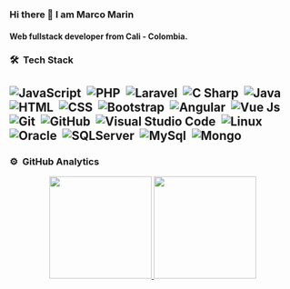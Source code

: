 ### Hi there 👋 I am Marco Marin

#### Web fullstack developer from Cali - Colombia.

### 🛠 &nbsp;Tech Stack

![JavaScript](https://img.shields.io/badge/-JavaScript-05122A?style=flat&logo=javascript)&nbsp;
![PHP](https://img.shields.io/badge/-PHP-05122A?style=flat&logo=php)&nbsp;
![Laravel](https://img.shields.io/badge/-Laravel-05122A?style=flat&logo=laravel)&nbsp;
![C Sharp](https://img.shields.io/badge/-CSharp-05122A?style=flat&logo=csharp)&nbsp;
![Java](https://img.shields.io/badge/-Java-05122A?style=flat&logo=java&logoColor=FFA518)\
![HTML](https://img.shields.io/badge/-HTML-05122A?style=flat&logo=HTML5)&nbsp;
![CSS](https://img.shields.io/badge/-CSS-05122A?style=flat&logo=CSS3&logoColor=1572B6)&nbsp;
![Bootstrap](https://img.shields.io/badge/-Bootstrap-05122A?style=flat&logo=bootstrap&logoColor=563D7C)&nbsp;
![Angular](https://img.shields.io/badge/-Angular-05122A?style=flat&logo=angular)&nbsp;
![Vue Js](https://img.shields.io/badge/-Vue-05122A?style=flat&logo=vuedotjs)\
![Git](https://img.shields.io/badge/-Git-05122A?style=flat&logo=git)&nbsp;
![GitHub](https://img.shields.io/badge/-GitHub-05122A?style=flat&logo=github)&nbsp;
![Visual Studio Code](https://img.shields.io/badge/-Visual%20Studio%20Code-05122A?style=flat&logo=visual-studio-code&logoColor=007ACC)&nbsp;
![Linux](https://img.shields.io/badge/-Linux-05122A?style=flat&logo=linux)\
![Oracle](https://img.shields.io/badge/-Oracle-05122A?style=flat&logo=oracle)&nbsp;
![SQLServer](https://img.shields.io/badge/-SQLServer-05122A?style=flat&logo=microsoftsqlserver)&nbsp;
![MySql](https://img.shields.io/badge/-MySql-05122A?style=flat&logo=mysql)&nbsp;
![Mongo](https://img.shields.io/badge/-MongoDB-05122A?style=flat&logo=mongodb)&nbsp;
----------------------------------------------------------------------------------------------------------------------------------------------

### ⚙️ &nbsp;GitHub Analytics

<p align="center">
<a href="https://github.com/MarckoM236">
  <img height="180em" src="https://github-readme-stats-eight-theta.vercel.app/api?username=MarckoM236&show_icons=true&theme=algolia&include_all_commits=true&count_private=true"/>
  <img height="180em" src="https://github-readme-stats-eight-theta.vercel.app/api/top-langs/?username=MarckoM236&layout=compact&langs_count=8&theme=algolia"/>
</a>
</p>


<!--
**MarckoM236/MarckoM236** is a ✨ _special_ ✨ repository because its `README.md` (this file) appears on your GitHub profile.

Here are some ideas to get you started:

- 🔭 I’m currently working on ...
- 🌱 I’m currently learning ...
- 👯 I’m looking to collaborate on ...
- 🤔 I’m looking for help with ...
- 💬 Ask me about ...
- 📫 How to reach me: ...
- 😄 Pronouns: ...
- ⚡ Fun fact: ...
-->
